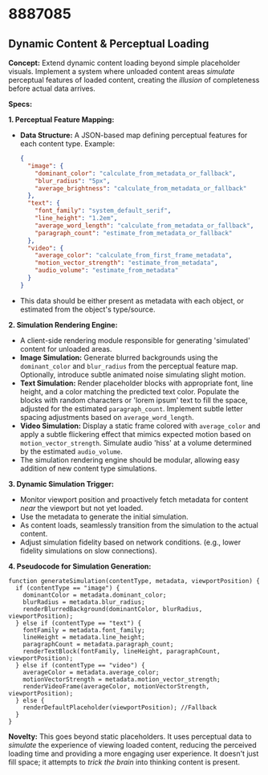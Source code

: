 # 8887085

## Dynamic Content & Perceptual Loading

**Concept:** Extend dynamic content loading beyond simple placeholder visuals. Implement a system where unloaded content areas *simulate* perceptual features of loaded content, creating the *illusion* of completeness before actual data arrives.

**Specs:**

**1. Perceptual Feature Mapping:**

*   **Data Structure:** A JSON-based map defining perceptual features for each content type.  Example:
    ```json
    {
      "image": {
        "dominant_color": "calculate_from_metadata_or_fallback",
        "blur_radius": "5px",
        "average_brightness": "calculate_from_metadata_or_fallback"
      },
      "text": {
        "font_family": "system_default_serif",
        "line_height": "1.2em",
        "average_word_length": "calculate_from_metadata_or_fallback",
        "paragraph_count": "estimate_from_metadata_or_fallback"
      },
      "video": {
        "average_color": "calculate_from_first_frame_metadata",
        "motion_vector_strength": "estimate_from_metadata",
        "audio_volume": "estimate_from_metadata"
      }
    }
    ```
*   This data should be either present as metadata with each object, or estimated from the object's type/source.

**2. Simulation Rendering Engine:**

*   A client-side rendering module responsible for generating 'simulated' content for unloaded areas.
*   **Image Simulation:**  Generate blurred backgrounds using the `dominant_color` and `blur_radius` from the perceptual feature map. Optionally, introduce subtle animated noise simulating slight motion.
*   **Text Simulation:**  Render placeholder blocks with appropriate font, line height, and a color matching the predicted text color. Populate the blocks with random characters or 'lorem ipsum' text to fill the space, adjusted for the estimated `paragraph_count`. Implement subtle letter spacing adjustments based on `average_word_length`.
*   **Video Simulation:** Display a static frame colored with `average_color` and apply a subtle flickering effect that mimics expected motion based on `motion_vector_strength`. Simulate audio 'hiss' at a volume determined by the estimated `audio_volume`.
*   The simulation rendering engine should be modular, allowing easy addition of new content type simulations.

**3. Dynamic Simulation Trigger:**

*   Monitor viewport position and proactively fetch metadata for content *near* the viewport but not yet loaded.
*   Use the metadata to generate the initial simulation.
*   As content loads, seamlessly transition from the simulation to the actual content.
*   Adjust simulation fidelity based on network conditions. (e.g., lower fidelity simulations on slow connections).

**4. Pseudocode for Simulation Generation:**

```
function generateSimulation(contentType, metadata, viewportPosition) {
  if (contentType == "image") {
    dominantColor = metadata.dominant_color;
    blurRadius = metadata.blur_radius;
    renderBlurredBackground(dominantColor, blurRadius, viewportPosition);
  } else if (contentType == "text") {
    fontFamily = metadata.font_family;
    lineHeight = metadata.line_height;
    paragraphCount = metadata.paragraph_count;
    renderTextBlock(fontFamily, lineHeight, paragraphCount, viewportPosition);
  } else if (contentType == "video") {
    averageColor = metadata.average_color;
    motionVectorStrength = metadata.motion_vector_strength;
    renderVideoFrame(averageColor, motionVectorStrength, viewportPosition);
  } else {
    renderDefaultPlaceholder(viewportPosition); //Fallback
  }
}
```

**Novelty:**  This goes beyond static placeholders. It uses perceptual data to *simulate* the experience of viewing loaded content, reducing the perceived loading time and providing a more engaging user experience.  It doesn't just fill space; it attempts to *trick the brain* into thinking content is present.